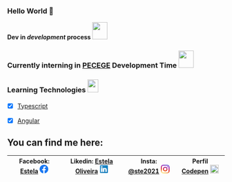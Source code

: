 ### Hello World 🖖


**Dev in _development_ process**  <img src="https://github.com/ste2021/images-icons/blob/master/programming%20(1).png" width=35 height=40 />

### Currently interning in <a href="https://pecege.com/" target="blank"> PECEGE</a> Development Time      <img src="https://github.com/ste2021/backcasecrescere/blob/master/icons8-lan%C3%A7ar-foguete-64.png" width=35 height=40 />


### Learning Technologies   <img src = "https://github.com/ste2021/images-icons/blob/master/programmer.svg" width=25 height=30 />
- [x] [Typescript](https://www.typescriptlang.org/docs)    <img src="https://github.com/ste2021/images-icons/blob/master/typescript.png" width=16 height=16 />
- [x] [Angular](https://angular.io/docs)     <img src="https://github.com/ste2021/images-icons/blob/master/iconfinder_angular-js_3069652.png" width=16 height=16 />







## You can find me here: 
| Facebook: [Estela](https://www.facebook.com/estela.oliveira.9843499) <img src="https://github.com/ste2021/backcasecrescere/blob/master/iconfinder_1_Facebook_colored_svg_copy_5296499.png" width=20 height=20/>  	|  Likedin: [Estela Oliveira](https://www.linkedin.com/in/estela-oliveira-989628104/) <img src="https://github.com/ste2021/backcasecrescere/blob/master/iconfinder_social_media_social_media_logo_likedin_2993765.png" width=20 height=20/> |Insta: [@ste2021](https://www.instagram.com/ste2021/) <img src="https://github.com/ste2021/backcasecrescere/blob/master/iconfinder_1_Instagram_colored_svg_1_5296765.png"  width=20 height=20/>| Perfil [Codepen](https://codepen.io/ste2021/pens/public) <img src="https://github.com/ste2021/images-icons/blob/master/codepen.svg" width=20 height=20/>|
|---	|---	|---	|---	|









